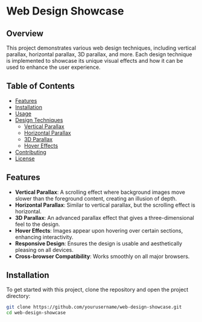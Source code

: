 # Web Design Showcase

## Overview

This project demonstrates various web design techniques, including vertical parallax, horizontal parallax, 3D parallax, and more. Each design technique is implemented to showcase its unique visual effects and how it can be used to enhance the user experience.

## Table of Contents

- [Features](#features)
- [Installation](#installation)
- [Usage](#usage)
- [Design Techniques](#design-techniques)
  - [Vertical Parallax](#vertical-parallax)
  - [Horizontal Parallax](#horizontal-parallax)
  - [3D Parallax](#3d-parallax)
  - [Hover Effects](#hover-effects)
- [Contributing](#contributing)
- [License](#license)

## Features

- **Vertical Parallax**: A scrolling effect where background images move slower than the foreground content, creating an illusion of depth.
- **Horizontal Parallax**: Similar to vertical parallax, but the scrolling effect is horizontal.
- **3D Parallax**: An advanced parallax effect that gives a three-dimensional feel to the design.
- **Hover Effects**: Images appear upon hovering over certain sections, enhancing interactivity.
- **Responsive Design**: Ensures the design is usable and aesthetically pleasing on all devices.
- **Cross-browser Compatibility**: Works smoothly on all major browsers.

## Installation

To get started with this project, clone the repository and open the project directory:

```bash
git clone https://github.com/yourusername/web-design-showcase.git
cd web-design-showcase

